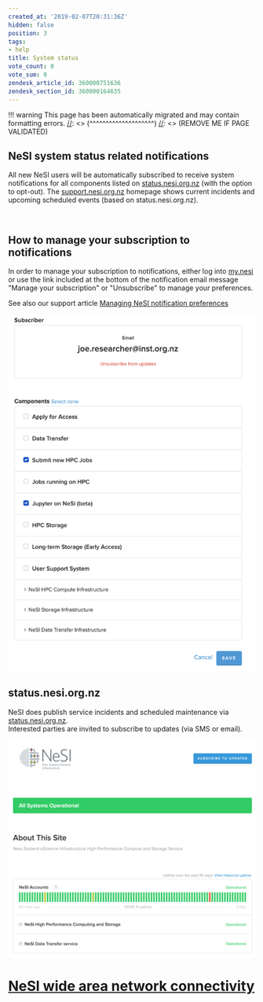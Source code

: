 ```yaml
---
created_at: '2019-02-07T20:31:36Z'
hidden: false
position: 3
tags:
- help
title: System status
vote_count: 0
vote_sum: 0
zendesk_article_id: 360000751636
zendesk_section_id: 360000164635
---
```




[//]: <> (REMOVE ME IF PAGE VALIDATED)
[//]: <> (vvvvvvvvvvvvvvvvvvvv)
!!! warning
    This page has been automatically migrated and may contain formatting errors.
[//]: <> (^^^^^^^^^^^^^^^^^^^^)
[//]: <> (REMOVE ME IF PAGE VALIDATED)

## NeSI system status related notifications

All new NeSI users will be automatically subscribed to receive system
notifications for all components listed on
[status.nesi.org.nz](https://status.nesi.org.nz) (with the option to
opt-out). The [support.nesi.org.nz](https://support.nesi.org.nz)
homepage shows current incidents and upcoming scheduled events (based on
status.nesi.org.nz).

 

## How to manage your subscription to notifications

In order to manage your subscription to notifications, either log into
[my.nesi](https://my.nesi.org.nz/account/preference) or use the link
included at the bottom of the notification email message "Manage your
subscription" or "Unsubscribe" to manage your preferences.

See also our support article [Managing NeSI notification
preferences](https://support.nesi.org.nz/hc/en-gb/articles/4563294188687)

![mceclip0.png](../../assets/images/System_status.png)

## status.nesi.org.nz

NeSI does publish service incidents and scheduled maintenance via
[status.nesi.org.nz](https://status.nesi.org.nz).   
Interested parties are invited to subscribe to updates (via SMS or
email).

![](../../assets/images/System_status_0.png)

# [NeSI wide area network connectivity](https://support.nesi.org.nz/hc/en-gb/articles/8252164326415)
